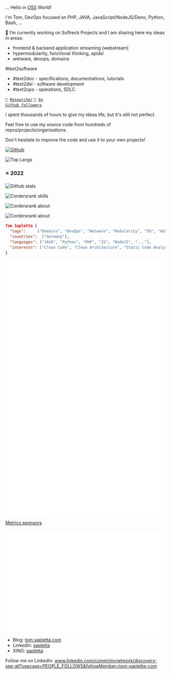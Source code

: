 ... Hello in [OSS](https://en.wikipedia.org/wiki/Open-source_software) World!

I'm Tom, DevOps focused on PHP, JAVA, JavaScript/NodeJS/Deno, Python, Bash, ...

🔭 I’m currently working on Softreck Projects and I am sharing here my ideas in areas: 

+ frontend & backend application streaming (webstream)
+ hypermodularity, functional thinking, apidsl
+ wetware, devops, domains


#text2software
+ #text2doc - specifications, documentations, tutorials
+ #text2dsl - software development
+ #text2ops - operations, SDLC



<code>🔭 [Researcher](https://linkedin.com/in/tom-sapletta-com)</code>
<code>👷  [by Github followers](https://github.com/search?q=location%3AEstonia)</code>

I spent thousands of hours to give my ideas life, but it's still not perfect.

Feel free to use my source code from hundreds of repos/projects/organisations.

Don't hesitate to improve the code and use it to your own projects!

[![Github](https://img.shields.io/github/followers/tom-sapletta-com?label=Follow&style=social)](https://github.com/tom-sapletta-com)

![Top Langs](https://github-readme-stats.vercel.app/api/top-langs/?username=tom-sapletta-com&hide=html&layout=compact&theme=dark) 

### :star: 2022

![Github stats](https://github-readme-stats.vercel.app/api?username=tom-sapletta-com&show_icons=true&theme=dark)

![Cordersrank skills](https://cr-skills-chart-widget.azurewebsites.net/api/api?username=tom-sapletta-com)

![Cordersrank about](https://cr-ss-service.azurewebsites.net/api/ScreenShot?widget=summary&username=tom-sapletta-com&badges=2&show-avatar=false&style=--header-bg-color:%23000;--border-radius:10px)

![Cordersrank about](https://cr-ss-service.azurewebsites.net/api/ScreenShot?widget=activity&username=tom-sapletta-com&labels=true)



```json
Tom Sapletta {
  "tags":     ["Domains", "DevOps", "Wetware", "Modularity", "5G", "6G"],  
  "countries":  ["Germany"],
  "languages": ["JAVA", "Python", "PHP", "JS", "NodeJS", "..."],
  "interests": ["Clean Code", "Clean Architecture", "Static Code Analysis", "Linux", "IoT"]
}
```
![Metrics](metrics.svg)

[Metrics sponsors](metrics.personal.sponsors.svg)


![Metrics achievements](metrics.personal.achievements.svg)



- Blog: [tom.sapletta.com](https://tom.sapletta.com/)
- LinkedIn: [sapletta](https://www.linkedin.com/in/tom-sapletta-com/)
- XING: [sapletta](https://www.xing.com/profile/Tomasz_Sapletta)


Follow me on LinkedIn: www.linkedin.com/comm/mynetwork/discovery-see-all?usecase=PEOPLE_FOLLOWS&followMember=tom-sapletta-com
